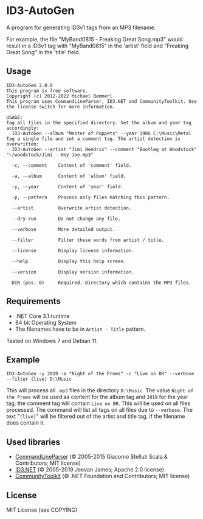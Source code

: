 ID3-AutoGen
===========
A program for generating ID3v1 tags from an MP3 filename.

For example, the file "MyBand0815 - Freaking Great Song.mp3" would result in a
ID3v1 tag with "MyBand0815" in the 'artist' field and "Freaking Great Song"
in the 'title' field.

Usage
-----
    ID3-AutoGen 2.0.0
    This program is free software.
    Copyright (c) 2012-2022 Michael Bemmerl
    This program uses CommandLineParser, ID3.NET and CommunityToolkit. Use the license switch for more information.

    USAGE:
    Tag all files in the specified directory. Set the album and year tag accordingly:
      ID3-AutoGen --album "Master of Puppets" --year 1986 C:\Music\Metal
    Tag a single file and set a comment tag. The artist detection is overwritten:
      ID3-AutoGen --artist "Jimi Hendrix" --comment "Bootleg at Woodstock" "~/woodstock/Jimi - Hey Joe.mp3"

      -c, --comment    Content of 'comment' field.

      -a, --album      Content of 'album' field.

      -y, --year       Content of 'year' field.

      -p, --pattern    Process only files matching this pattern.

      --artist         Overwrite artist detection.

      --dry-run        Do not change any file.

      --verbose        More detailed output.

      --filter         Filter these words from artist / title.

      --license        Display license information.

      --help           Display this help screen.

      --version        Display version information.

      DIR (pos. 0)     Required. Directory which contains the MP3 files.

Requirements
-----
* .NET Core 3.1 runtime
* 64 bit Operating System
* The filenames have to be in ```Artist - Title``` pattern.

Tested on Windows 7 and Debian 11.

Example
-----
    ID3-AutoGen -y 2019 -a "Night of the Proms" -c "Live on BR" --verbose --filter (live) D:\Music
This will process all ```.mp3``` files in the directory ```D:\Music```. The value ```Night of the Proms``` will be used as content for the album tag and ```2019``` for the year tag; the comment tag will contain ```Live on BR```. This will be used on all files processed. The command will list all tags on all files due to ```--verbose```. The text "```(live)```" will be filtered out of the artist and title tag, if the filename does contain it.

Used libraries
-----
* [CommandLineParser](https://github.com/commandlineparser/commandline) (© 2005-2015 Giacomo Stelluti Scala & Contributors; MIT license)
* [ID3.NET](https://github.com/JeevanJames/Id3) (© 2005-2019 Jeevan James; Apache 2.0 license)
* [CommunityToolkit](https://github.com/CommunityToolkit/dotnet) (© .NET Foundation and Contributors; MIT license)

License
-----
MIT License (see COPYING)
